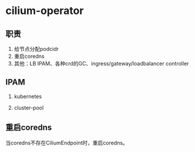 # cilium-operator

## 职责

1. 给节点分配podcidr
2. 重启coredns
3. 其他：LB IPAM、各种crd的GC、ingress/gateway/loadbalancer controller

## IPAM

1. kubernetes

3. cluster-pool

## 重启coredns

当coredns不存在CiliumEndpoint时，重启coredns。
